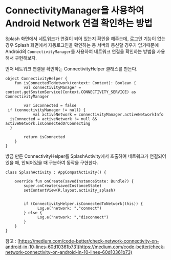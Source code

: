 ConnectivityManager을 사용하여 Android Network 연결 확인하는 방법
=

Splash 화면에서 네트워크가 연결이 되어 있는지 확인을 해주는데, 로그인 기능이 없는 경우 Splash 화면에서 자동로그인을 확인하는 등 서버와 통신할 경우가 없기때문에 Android의 `ConnectivityManager`를 사용하여 네트워크 연결을 확인하는 방법을 사용해서 구현해보자.

먼저 네트워크 연결을 확인하는 ConnectivityHelper 클래스를 만든다.
~~~
object ConnectivityHelper {  
    fun isConnectedToNetwork(context: Context): Boolean {  
        val connectivityManager = context.getSystemService(Context.CONNECTIVITY_SERVICE) as ConnectivityManager  
  
        var isConnected = false  
 if (connectivityManager != null) {  
            val activeNetwork = connectivityManager.activeNetworkInfo  
  isConnected = activeNetwork != null && activeNetwork.isConnectedOrConnecting  
  }  
  
        return isConnected  
    }  
}
~~~

방금 만든 ConnectivityHelper를 SplashActivity에서 호출하여 네트워크가 연결되어있을 때, 안되어있을 때 구분하여 동작을 구현한다.
~~~
class SplashActivity : AppCompatActivity() {  
  
    override fun onCreate(savedInstanceState: Bundle?) {  
        super.onCreate(savedInstanceState)  
        setContentView(R.layout.activity_splash)  
  
  
        if (ConnectivityHelper.isConnectedToNetwork(this)) {  
			  Log.e("network: ","connect")  
        } else {    
			  Log.e("network: ","disconnect")  
        }  
    }  
}
~~~

참고 : [https://medium.com/code-better/check-network-connectivity-on-android-in-10-lines-60d10361b73](https://medium.com/code-better/check-network-connectivity-on-android-in-10-lines-60d10361b73)
<!--stackedit_data:
eyJoaXN0b3J5IjpbMTM3MTk3NjgwNV19
-->